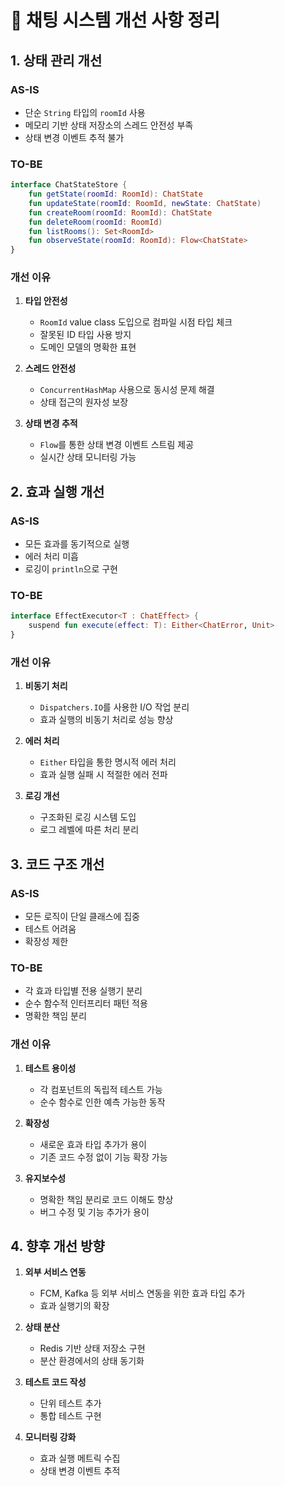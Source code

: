 # 🚀 채팅 시스템 개선 사항 정리

## 1. 상태 관리 개선

### AS-IS
- 단순 `String` 타입의 `roomId` 사용
- 메모리 기반 상태 저장소의 스레드 안전성 부족
- 상태 변경 이벤트 추적 불가

### TO-BE
```kotlin
interface ChatStateStore {
    fun getState(roomId: RoomId): ChatState
    fun updateState(roomId: RoomId, newState: ChatState)
    fun createRoom(roomId: RoomId): ChatState
    fun deleteRoom(roomId: RoomId)
    fun listRooms(): Set<RoomId>
    fun observeState(roomId: RoomId): Flow<ChatState>
}
```

### 개선 이유
1. **타입 안전성**
   - `RoomId` value class 도입으로 컴파일 시점 타입 체크
   - 잘못된 ID 타입 사용 방지
   - 도메인 모델의 명확한 표현

2. **스레드 안전성**
   - `ConcurrentHashMap` 사용으로 동시성 문제 해결
   - 상태 접근의 원자성 보장

3. **상태 변경 추적**
   - `Flow`를 통한 상태 변경 이벤트 스트림 제공
   - 실시간 상태 모니터링 가능

## 2. 효과 실행 개선

### AS-IS
- 모든 효과를 동기적으로 실행
- 에러 처리 미흡
- 로깅이 `println`으로 구현

### TO-BE
```kotlin
interface EffectExecutor<T : ChatEffect> {
    suspend fun execute(effect: T): Either<ChatError, Unit>
}
```

### 개선 이유
1. **비동기 처리**
   - `Dispatchers.IO`를 사용한 I/O 작업 분리
   - 효과 실행의 비동기 처리로 성능 향상

2. **에러 처리**
   - `Either` 타입을 통한 명시적 에러 처리
   - 효과 실행 실패 시 적절한 에러 전파

3. **로깅 개선**
   - 구조화된 로깅 시스템 도입
   - 로그 레벨에 따른 처리 분리

## 3. 코드 구조 개선

### AS-IS
- 모든 로직이 단일 클래스에 집중
- 테스트 어려움
- 확장성 제한

### TO-BE
- 각 효과 타입별 전용 실행기 분리
- 순수 함수적 인터프리터 패턴 적용
- 명확한 책임 분리

### 개선 이유
1. **테스트 용이성**
   - 각 컴포넌트의 독립적 테스트 가능
   - 순수 함수로 인한 예측 가능한 동작

2. **확장성**
   - 새로운 효과 타입 추가가 용이
   - 기존 코드 수정 없이 기능 확장 가능

3. **유지보수성**
   - 명확한 책임 분리로 코드 이해도 향상
   - 버그 수정 및 기능 추가가 용이

## 4. 향후 개선 방향

1. **외부 서비스 연동**
   - FCM, Kafka 등 외부 서비스 연동을 위한 효과 타입 추가
   - 효과 실행기의 확장

2. **상태 분산**
   - Redis 기반 상태 저장소 구현
   - 분산 환경에서의 상태 동기화

3. **테스트 코드 작성**
   - 단위 테스트 추가
   - 통합 테스트 구현

4. **모니터링 강화**
   - 효과 실행 메트릭 수집
   - 상태 변경 이벤트 추적 